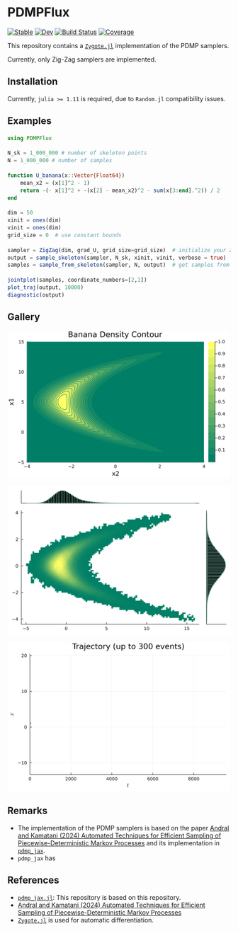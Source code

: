 # PDMPFlux

[![Stable](https://img.shields.io/badge/docs-stable-blue.svg)](https://162348.github.io/PDMPFlux.jl/stable/)
[![Dev](https://img.shields.io/badge/docs-dev-blue.svg)](https://162348.github.io/PDMPFlux.jl/dev/)
[![Build Status](https://github.com/162348/PDMPFlux.jl/actions/workflows/CI.yml/badge.svg?branch=main)](https://github.com/162348/PDMPFlux.jl/actions/workflows/CI.yml?query=branch%3Amain)
[![Coverage](https://codecov.io/gh/162348/PDMPFlux.jl/branch/main/graph/badge.svg)](https://codecov.io/gh/162348/PDMPFlux.jl)

This repository contains a [`Zygote.jl`](https://github.com/FluxML/Zygote.jl) implementation of the PDMP samplers.

Currently, only Zig-Zag samplers are implemented.

## Installation

Currently, `julia >= 1.11` is required, due to `Random.jl` compatibility issues.

## Examples

```julia
using PDMPFlux

N_sk = 1_000_000 # number of skeleton points
N = 1_000_000 # number of samples

function U_banana(x::Vector{Float64})
    mean_x2 = (x[1]^2 - 1)
    return -(- x[1]^2 + -(x[2] - mean_x2)^2 - sum(x[3:end].^2)) / 2
end

dim = 50
xinit = ones(dim)
vinit = ones(dim)
grid_size = 0  # use constant bounds

sampler = ZigZag(dim, grad_U, grid_size=grid_size)  # initialize your Zig-Zag sampler
output = sample_skeleton(sampler, N_sk, xinit, vinit, verbose = true)  # simulate skeleton points
samples = sample_from_skeleton(sampler, N, output)  # get samples from the skeleton points

jointplot(samples, coordinate_numbers=[2,1])
plot_traj(output, 10000)
diagnostic(output)
```

## Gallery

![](assets/banana_density.svg)

![](assets/banana_jointplot.svg)

![](assets/Cauchy1D.gif)

## Remarks

- The implementation of the PDMP samplers is based on the paper [Andral and Kamatani (2024) Automated Techniques for Efficient Sampling of Piecewise-Deterministic Markov Processes](https://arxiv.org/abs/2408.03682) and its implementation in [`pdmp_jax`](https://github.com/charlyandral/pdmp_jax).
- `pdmp_jax` has 

## References

* [`pdmp_jax.jl`](https://github.com/charlyandral/pdmp_jax): This repository is based on this repository.
* [Andral and Kamatani (2024) Automated Techniques for Efficient Sampling of Piecewise-Deterministic Markov Processes](https://arxiv.org/abs/2408.03682)
* [`Zygote.jl`](https://github.com/FluxML/Zygote.jl) is used for automatic differentiation.
